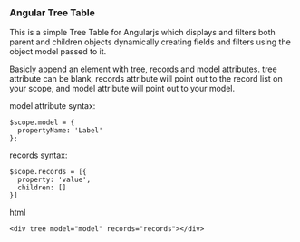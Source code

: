 ### Angular Tree Table  
  
This is a simple Tree Table for Angularjs which displays and filters both  parent and children objects dynamically creating fields and filters using the object model passed to it.  
  
Basicly append an element with tree, records and model attributes. tree attribute can be blank, records attribute will point out to the record list on your scope, and model attribute will point out to your model.  
  
model attribute syntax:  

```
$scope.model = {
  propertyName: 'Label'
};
```
  
records syntax:

```
$scope.records = [{
  property: 'value',  
  children: []  
}]
```

  
html

```
<div tree model="model" records="records"></div>
```
